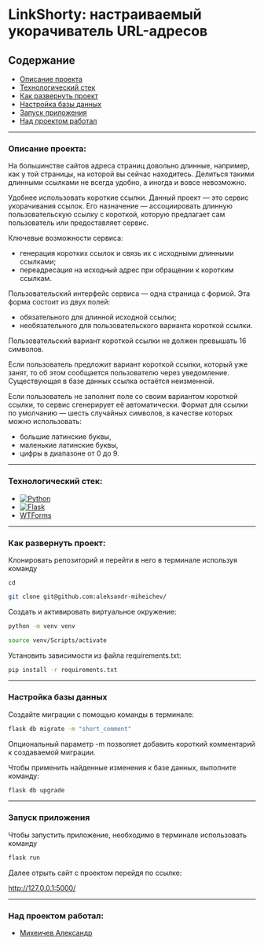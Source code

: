 # LinkShorty: настраиваемый укорачиватель URL-адресов

## Содержание

- [Описание проекта](#описание-проекта)
- [Технологический стек](#технологический-стек)
- [Как развернуть проект](#как-развернуть-проект)
- [Настройка базы данных](#настройка-базы-данных)
- [Запуск приложения](#запуск-приложения)
- [Над проектом работал](#над-проектом-работал)

___

### Описание проекта:

На большинстве сайтов адреса страниц довольно длинные, например, как у той
страницы, на которой вы сейчас находитесь. Делиться такими длинными ссылками
не всегда удобно, а иногда и вовсе невозможно.

Удобнее использовать короткие ссылки.
Данный проект — это сервис укорачивания ссылок. Его назначение — ассоциировать
длинную пользовательскую ссылку с короткой, которую предлагает сам
пользователь или предоставляет сервис.

Ключевые возможности сервиса:

- генерация коротких ссылок и связь их с исходными длинными ссылками;
- переадресация на исходный адрес при обращении к коротким ссылкам.

Пользовательский интерфейс сервиса — одна страница с формой. Эта форма состоит
из двух полей:

- обязательного для длинной исходной ссылки;
- необязательного для пользовательского варианта короткой ссылки.

Пользовательский вариант короткой ссылки не должен превышать 16 символов.

Если пользователь предложит вариант короткой ссылки, который уже занят, то об
этом сообщается пользователю через уведомление. Существующая в базе данных
ссылка остаётся неизменной.

Если пользователь не заполнит поле со своим вариантом короткой ссылки, то
сервис сгенерирует её автоматически. Формат для ссылки по умолчанию — шесть
случайных символов, в качестве которых можно использовать:

- большие латинские буквы,
- маленькие латинские буквы,
- цифры в диапазоне от 0 до 9.

___

### Технологический стек:

- [![Python](https://img.shields.io/badge/python-3670A0?style=for-the-badge&logo=python&logoColor=ffdd54)](https://www.python.org/)
- [![Flask](https://img.shields.io/badge/Flask-000000?style=for-the-badge&logo=flask&logoColor=white)](https://flask.palletsprojects.com/)
- [WTForms](https://wtforms.readthedocs.io/)

___

### Как развернуть проект:

Клонировать репозиторий и перейти в него в терминале используя команду

```
cd
```

```bash
git clone git@github.com:aleksandr-miheichev/
```

Создать и активировать виртуальное окружение:

```bash
python -m venv venv
```

```bash
source venv/Scripts/activate
```

Установить зависимости из файла requirements.txt:

```bash
pip install -r requirements.txt
```

___

### Настройка базы данных

Создайте миграции с помощью команды в терминале:

```bash
flask db migrate -m "short_comment"
```

Опциональный параметр -m позволяет добавить короткий комментарий к создаваемой
миграции.

Чтобы применить найденные изменения к базе данных, выполните команду:

```bash
flask db upgrade
```

___

### Запуск приложения

Чтобы запустить приложение, необходимо в терминале использовать команду

```bash
flask run
```

Далее отрыть сайт с проектом перейдя по ссылке:

http://127.0.0.1:5000/

___

### Над проектом работал:

- [Михеичев Александр](https://github.com/aleksandr-miheichev)
